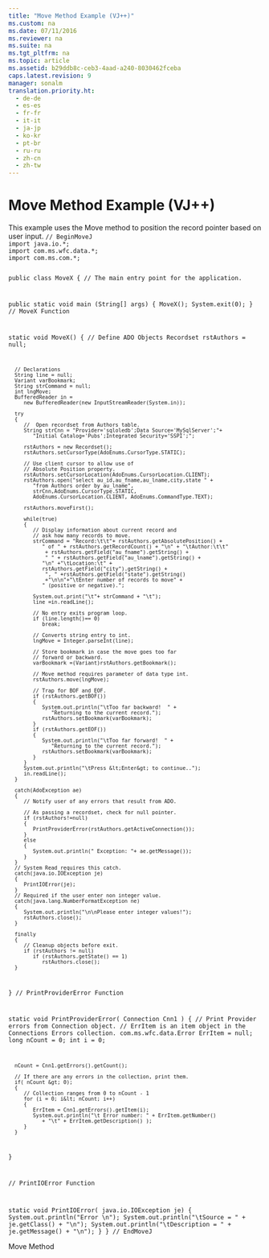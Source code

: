 ```yaml
---
title: "Move Method Example (VJ++)"
ms.custom: na
ms.date: 07/11/2016
ms.reviewer: na
ms.suite: na
ms.tgt_pltfrm: na
ms.topic: article
ms.assetid: b29ddb8c-ceb3-4aad-a240-8030462fceba
caps.latest.revision: 9
manager: sonalm
translation.priority.ht: 
  - de-de
  - es-es
  - fr-fr
  - it-it
  - ja-jp
  - ko-kr
  - pt-br
  - ru-ru
  - zh-cn
  - zh-tw
---
```

# Move Method Example (VJ++)
<?xml version="1.0" encoding="utf-8"?>
<developerReferenceWithoutSyntaxDocument xmlns="http://ddue.schemas.microsoft.com/authoring/2003/5" xmlns:xlink="http://www.w3.org/1999/xlink" xmlns:xsi="http://www.w3.org/2001/XMLSchema-instance" xsi:schemaLocation="http://ddue.schemas.microsoft.com/authoring/2003/5 http://dduestorage.blob.core.windows.net/ddueschema/developer.xsd">
  <introduction>
    <para>This example uses the <legacyLink xlink:href="13fe9381-d00b-4f4a-9162-83c3f21b3837">Move</legacyLink> method to position the record pointer based on user input.</para>
    <code>// BeginMoveJ
import java.io.*;
import com.ms.wfc.data.*;
import com.ms.com.*;

public class MoveX
{
   // The main entry point for the application.

   public static void main (String[] args)
   {
      MoveX();
      System.exit(0);
   }
   // MoveX Function

   static void MoveX()
   {
      // Define ADO Objects
      Recordset rstAuthors = null;

      // Declarations
      String line = null;
      Variant varBookmark;
      String strCommand = null;
      int lngMove;
      BufferedReader in = 
         new BufferedReader(new InputStreamReader(System.in));

      try
      {
         //  Open recordset from Authors table.
         String strCnn = "Provider='sqloledb';Data Source='MySqlServer';"+
            "Initial Catalog='Pubs';Integrated Security='SSPI';";

         rstAuthors = new Recordset();
         rstAuthors.setCursorType(AdoEnums.CursorType.STATIC);

         // Use client cursor to allow use of
         // Absolute Position property.
         rstAuthors.setCursorLocation(AdoEnums.CursorLocation.CLIENT);
         rstAuthors.open("select au_id,au_fname,au_lname,city,state " + 
            "from Authors order by au_lname", 
            strCnn,AdoEnums.CursorType.STATIC, 
            AdoEnums.CursorLocation.CLIENT, AdoEnums.CommandType.TEXT);

         rstAuthors.moveFirst();

         while(true)
         {
            // Display information about current record and
            // ask how many records to move.
            strCommand = "Record:\t\t"+ rstAuthors.getAbsolutePosition() + 
               " of " + rstAuthors.getRecordCount() + "\n" + "\tAuthor:\t\t"
                + rstAuthors.getField("au_fname").getString() + 
                " " + rstAuthors.getField("au_lname").getString() + 
               "\n" +"\tLocation:\t" + 
               rstAuthors.getField("city").getString() +
                ", " +rstAuthors.getField("state").getString()
                +"\n\n"+"\tEnter number of records to move" +
               " (positive or negative).";

            System.out.print("\t"+ strCommand + "\t");
            line =in.readLine();

            // No entry exits program loop.
            if (line.length()== 0)
               break;

            // Converts string entry to int.
            lngMove = Integer.parseInt(line);

            // Store bookmark in case the move goes too far
            // forward or backward.
            varBookmark =(Variant)rstAuthors.getBookmark();

            // Move method requires parameter of data type int.
            rstAuthors.move(lngMove);

            // Trap for BOF and EOF.
            if (rstAuthors.getBOF())
            {
               System.out.println("\tToo far backward!  " +
                  "Returning to the current record.");
               rstAuthors.setBookmark(varBookmark);
            }
            if (rstAuthors.getEOF())
            {
               System.out.println("\tToo far forward!  " +
                  "Returning to the current record.");
               rstAuthors.setBookmark(varBookmark);
            }
         }
         System.out.println("\tPress &lt;Enter&gt; to continue..");
         in.readLine();
      }

      catch(AdoException ae)
      {
         // Notify user of any errors that result from ADO.

         // As passing a recordset, check for null pointer.
         if (rstAuthors!=null)
         {
            PrintProviderError(rstAuthors.getActiveConnection());
         }
         else
         {
            System.out.println(" Exception: "+ ae.getMessage());
         }
      }
      // System Read requires this catch.
      catch(java.io.IOException je)
      {
         PrintIOError(je);
      }
      // Required if the user enter non integer value.
      catch(java.lang.NumberFormatException ne)
      {
         System.out.println("\n\nPlease enter integer values!");
         rstAuthors.close();
      }   
      
      finally
      {
         // Cleanup objects before exit.   
         if (rstAuthors != null)
            if (rstAuthors.getState() == 1)
               rstAuthors.close();
      }
   }
   // PrintProviderError Function

   static void PrintProviderError( Connection Cnn1 )
   {
      // Print Provider errors from Connection object.
      // ErrItem is an item object in the Connections Errors collection.
      com.ms.wfc.data.Error  ErrItem = null;
      long nCount = 0;
      int  i      = 0;

      nCount = Cnn1.getErrors().getCount();

      // If there are any errors in the collection, print them.
      if( nCount &gt; 0);
      {
         // Collection ranges from 0 to nCount - 1
         for (i = 0; i&lt; nCount; i++)
         {
            ErrItem = Cnn1.getErrors().getItem(i);
            System.out.println("\t Error number: " + ErrItem.getNumber()
               + "\t" + ErrItem.getDescription() );
         }
      }

   }

   // PrintIOError Function

   static void PrintIOError( java.io.IOException je)
   {
      System.out.println("Error \n");
      System.out.println("\tSource = " + je.getClass() + "\n");
      System.out.println("\tDescription = " + je.getMessage() + "\n");
   }
}
// EndMoveJ
</code>
  </introduction>
  <relatedTopics>
<link xlink:href="13fe9381-d00b-4f4a-9162-83c3f21b3837">Move Method</link>
</relatedTopics>
</developerReferenceWithoutSyntaxDocument>
